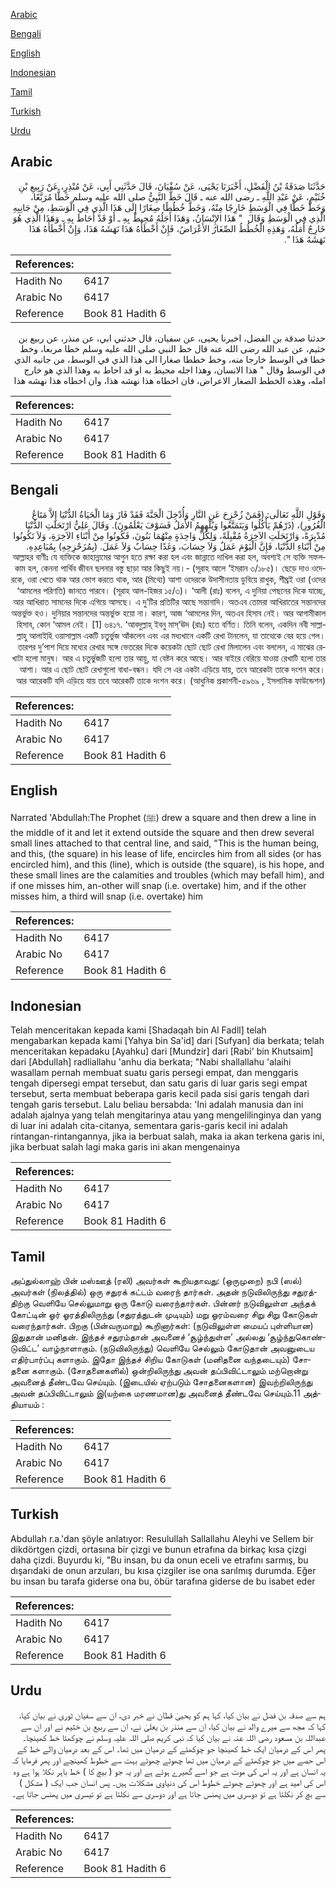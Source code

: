 [Arabic](#arabic)

[Bengali](#bengali)

[English](#english)

[Indonesian](#indonesian)

[Tamil](#tamil)

[Turkish](#turkish)

[Urdu](#urdu)

## Arabic


<div dir="rtl" lang="ar" style={{fontSize:'larger',backgroundColor:'#f8f9fa',padding:20}}>
حَدَّثَنَا صَدَقَةُ بْنُ الْفَضْلِ، أَخْبَرَنَا يَحْيَى، عَنْ سُفْيَانَ، قَالَ حَدَّثَنِي أَبِي، عَنْ مُنْذِرٍ، عَنْ رَبِيعِ بْنِ خُثَيْمٍ، عَنْ عَبْدِ اللَّهِ ـ رضى الله عنه ـ قَالَ خَطَّ النَّبِيُّ صلى الله عليه وسلم خَطًّا مُرَبَّعًا، وَخَطَّ خَطًّا فِي الْوَسَطِ خَارِجًا مِنْهُ، وَخَطَّ خُطُطًا صِغَارًا إِلَى هَذَا الَّذِي فِي الْوَسَطِ، مِنْ جَانِبِهِ الَّذِي فِي الْوَسَطِ وَقَالَ ‏ "‏ هَذَا الإِنْسَانُ، وَهَذَا أَجَلُهُ مُحِيطٌ بِهِ ـ أَوْ قَدْ أَحَاطَ بِهِ ـ وَهَذَا الَّذِي هُوَ خَارِجٌ أَمَلُهُ، وَهَذِهِ الْخُطُطُ الصِّغَارُ الأَعْرَاضُ، فَإِنْ أَخْطَأَهُ هَذَا نَهَشَهُ هَذَا، وَإِنْ أَخْطَأَهُ هَذَا نَهَشَهُ هَذَا ‏"‏‏.‏
</div>
<div style={{backgroundColor:'#f8f9fa',padding:20, marginBottom: 10}}><table> <thead> <tr> <th>References:</th> <th></th> </tr> </thead> <tbody><tr><td>Hadith No</td><td>6417</td></tr><tr><td>Arabic No</td><td>6417</td></tr><tr><td>Reference</td><td>Book 81 Hadith 6</td></tr></tbody></table></div>


<div dir="rtl" lang="ar" style={{fontSize:'larger',backgroundColor:'#f8f9fa',padding:20}}>
حدثنا صدقة بن الفضل، اخبرنا يحيى، عن سفيان، قال حدثني ابي، عن منذر، عن ربيع بن خثيم، عن عبد الله رضى الله عنه قال خط النبي صلى الله عليه وسلم خطا مربعا، وخط خطا في الوسط خارجا منه، وخط خططا صغارا الى هذا الذي في الوسط، من جانبه الذي في الوسط وقال " هذا الانسان، وهذا اجله محيط به او قد احاط به وهذا الذي هو خارج امله، وهذه الخطط الصغار الاعراض، فان اخطاه هذا نهشه هذا، وان اخطاه هذا نهشه هذا
</div>
<div style={{backgroundColor:'#f8f9fa',padding:20, marginBottom: 10}}><table> <thead> <tr> <th>References:</th> <th></th> </tr> </thead> <tbody><tr><td>Hadith No</td><td>6417</td></tr><tr><td>Arabic No</td><td>6417</td></tr><tr><td>Reference</td><td>Book 81 Hadith 6</td></tr></tbody></table></div>

## Bengali


<div dir="rtl" lang="bn" style={{fontSize:'larger',backgroundColor:'#f8f9fa',padding:20}}>
وَقَوْلِ اللَّهِ تَعَالَى: (فَمَنْ زُحْزِحَ عَنِ النَّارِ وَأُدْخِلَ الْجَنَّةَ فَقَدْ فَازَ وَمَا الْحَيَاةُ الدُّنْيَا إِلاَّ مَتَاعُ الْغُرُورِ)، (ذَرْهُمْ يَأْكُلُوا وَيَتَمَتَّعُوا وَيُلْهِهِمُ الأَمَلُ فَسَوْفَ يَعْلَمُونَ). وَقَالَ عَلِيٌّ ارْتَحَلَتِ الدُّنْيَا مُدْبِرَةً، وَارْتَحَلَتِ الآخِرَةُ مُقْبِلَةً، وَلِكُلِّ وَاحِدَةٍ مِنْهُمَا بَنُونَ، فَكُونُوا مِنْ أَبْنَاءِ الآخِرَةِ، وَلاَ تَكُونُوا مِنْ أَبْنَاءِ الدُّنْيَا، فَإِنَّ الْيَوْمَ عَمَلٌ وَلاَ حِسَابَ، وَغَدًا حِسَابٌ وَلاَ عَمَلَ. (بِمُزَحْزِحِهِ) بِمُبَاعِدِهِ. আল্লাহর বাণীঃ যে ব্যক্তিকে জাহান্নামের আগুন হতে রক্ষা করা হল এবং জান্নাতে দাখিল করা হল, অবশ্যই সে ব্যক্তি সফলকাম হল, কেননা পার্থিব জীবন ছলনার বস্তু ছাড়া আর কিছুই নয়।- (সূরাহ আলে ‘ইমরান ৩/১৮৫)। ছেড়ে দাও ওদেরকে, ওরা খেতে থাক আর ভোগ করতে থাক, আর (মিথ্যে) আশা ওদেরকে উদাসীনতায় ডুবিয়ে রাখুক, শীঘ্রই ওরা (ওদের ‘আমলের পরিণতি) জানতে পারবে। (সূরাহ আল-হিজর ১৫/৩)। ‘আলী (রাঃ) বলেন, এ দুনিয়া পেছনের দিকে যাচ্ছে, আর আখিরাত সামনের দিকে এগিয়ে আসছে। এ দু’টির প্রতিটির আছে সন্তানাদি। অতএব তোমরা আখিরাতের সন্তানদের অন্তর্ভুক্ত হও। দুনিয়ার সন্তানদের অন্তর্ভুক্ত হয়ো না। কারণ, আজ ‘আমলের দিন, অতএব হিসাব নেই। আর আগামীকাল হিসাব, কোন ‘আমল নেই। [1] ৬৪১৭. ‘আবদুল্লাহ্ ইবনু মাস্‘ঊদ (রাঃ) হতে বর্ণিত। তিনি বলেন, একদিন নবী সাল্লাল্লাহু আলাইহি ওয়াসাল্লাম একটি চতুর্ভুজ আঁকলেন এবং এর মধ্যখানে একটি রেখা টানলেন, যা তাত্থেকে বের হয়ে গেল। তারপর দু’পাশ দিয়ে মধ্যের রেখার সঙ্গে ভেতরের দিকে কয়েকটা ছোট ছোট রেখা মিলালেন এবং বললেন, এ মাঝের রেখাটা হলো মানুষ। আর এ চতুর্ভুজটি হলো তার আয়ু, যা বেষ্টন করে আছে। আর বাইরে বেরিয়ে যাওয়া রেখাটি হলো তার আশা। আর এ ছোট ছোট রেখাগুলো বাধা-বন্ধন। যদি সে এর একটা এড়িয়ে যায়, তবে আরেকটা তাকে দংশন করে। আর আরেকটি যদি এড়িয়ে যায় তবে আরেকটি তাকে দংশন করে। (আধুনিক প্রকাশনী-৫৯৬৯ , ইসলামিক ফাউন্ডেশন)
</div>
<div style={{backgroundColor:'#f8f9fa',padding:20, marginBottom: 10}}><table> <thead> <tr> <th>References:</th> <th></th> </tr> </thead> <tbody><tr><td>Hadith No</td><td>6417</td></tr><tr><td>Arabic No</td><td>6417</td></tr><tr><td>Reference</td><td>Book 81 Hadith 6</td></tr></tbody></table></div>

## English


<div dir="ltr" lang="en" style={{fontSize:'larger',backgroundColor:'#f8f9fa',padding:20}}>
Narrated 'Abdullah:The Prophet (ﷺ) drew a square and then drew a line in the middle of it and let it extend outside the square and then drew several small lines attached to that central line, and said, "This is the human being, and this, (the square) in his lease of life, encircles him from all sides (or has encircled him), and this (line), which is outside (the square), is his hope, and these small lines are the calamities and troubles (which may befall him), and if one misses him, an-other will snap (i.e. overtake) him, and if the other misses him, a third will snap (i.e. overtake) him
</div>
<div style={{backgroundColor:'#f8f9fa',padding:20, marginBottom: 10}}><table> <thead> <tr> <th>References:</th> <th></th> </tr> </thead> <tbody><tr><td>Hadith No</td><td>6417</td></tr><tr><td>Arabic No</td><td>6417</td></tr><tr><td>Reference</td><td>Book 81 Hadith 6</td></tr></tbody></table></div>

## Indonesian


<div dir="ltr" lang="id" style={{fontSize:'larger',backgroundColor:'#f8f9fa',padding:20}}>
Telah menceritakan kepada kami [Shadaqah bin Al Fadll] telah mengabarkan kepada kami [Yahya bin Sa'id] dari [Sufyan] dia berkata; telah menceritakan kepadaku [Ayahku] dari [Mundzir] dari [Rabi' bin Khutsaim] dari [Abdullah] radliallahu 'anhu dia berkata; "Nabi shallallahu 'alaihi wasallam pernah membuat suatu garis persegi empat, dan menggaris tengah dipersegi empat tersebut, dan satu garis di luar garis segi empat tersebut, serta membuat beberapa garis kecil pada sisi garis tengah dari tengah garis tersebut. Lalu beliau bersabda: 'Ini adalah manusia dan ini adalah ajalnya yang telah mengitarinya atau yang mengelilinginya dan yang di luar ini adalah cita-citanya, sementara garis-garis kecil ini adalah rintangan-rintangannya, jika ia berbuat salah, maka ia akan terkena garis ini, jika berbuat salah lagi maka garis ini akan mengenainya
</div>
<div style={{backgroundColor:'#f8f9fa',padding:20, marginBottom: 10}}><table> <thead> <tr> <th>References:</th> <th></th> </tr> </thead> <tbody><tr><td>Hadith No</td><td>6417</td></tr><tr><td>Arabic No</td><td>6417</td></tr><tr><td>Reference</td><td>Book 81 Hadith 6</td></tr></tbody></table></div>

## Tamil


<div dir="ltr" lang="ta" style={{fontSize:'larger',backgroundColor:'#f8f9fa',padding:20}}>
அப்துல்லாஹ் பின் மஸ்ஊத் (ரலி) அவர்கள் கூறியதாவது: (ஒருமுறை) நபி (ஸல்) அவர்கள் (நிலத்தில்) ஒரு சதுரக் கட்டம் வரைந் தார்கள். அதன் நடுவிலிருந்து சதுரத்திற்கு வெளியே செல்லுமாறு ஒரு கோடு வரைந்தார்கள். பின்னர் நடுவிலுள்ள அந்தக் கோட்டின் ஓர் ஓரத்திலிருந்து (சதுரத்துடன் முடியும்) மறு ஓரம்வரை சிறு சிறு கோடுகள் வரைந்தார்கள். பிறகு (பின்வருமாறு) கூறினார்கள்: (நடுவிலுள்ள மையப் புள்ளியான) இதுதான் மனிதன். இந்தச் சதுரம்தான் அவனைச் ‘சூழ்ந்துள்ள’ அல்லது ‘சூழ்ந்துகொண்டுவிட்ட’ வாழ்நாளாகும். (நடுவிலிருந்து) வெளியே செல்லும் கோடுதான் அவனுடைய எதிர்பார்ப்பு களாகும். இதோ இந்தச் சிறிய கோடுகள் (மனிதனை வந்தடையும்) சோதனை களாகும். (சோதனைகளில்) ஒன்றிலிருந்து அவன் தப்பிவிட்டாலும் மற்றொன்று அவனைத் தீண்டவே செய்யும். (இடையில் ஏற்படும் சோதனைகளான) இவற்றிலிருந்து அவன் தப்பிவிட்டாலும் இ(யற்கை மரணமான)து அவனைத் தீண்டவே செய்யும்.11 அத்தியாயம் :
</div>
<div style={{backgroundColor:'#f8f9fa',padding:20, marginBottom: 10}}><table> <thead> <tr> <th>References:</th> <th></th> </tr> </thead> <tbody><tr><td>Hadith No</td><td>6417</td></tr><tr><td>Arabic No</td><td>6417</td></tr><tr><td>Reference</td><td>Book 81 Hadith 6</td></tr></tbody></table></div>

## Turkish


<div dir="ltr" lang="tr" style={{fontSize:'larger',backgroundColor:'#f8f9fa',padding:20}}>
Abdullah r.a.'dan şöyle anlatıyor: Resulullah Sallallahu Aleyhi ve Sellem bir dikdörtgen çizdi, ortasına bir çizgi ve bunun etrafına da birkaç kısa çizgi daha çizdi. Buyurdu ki, "Bu insan, bu da onun eceli ve etrafını sarmış, bu dışarıdaki de onun arzuları, bu kısa çizgiler ise ona sarılmış durumda. Eğer bu insan bu tarafa giderse ona bu, öbür tarafına giderse de bu isabet eder
</div>
<div style={{backgroundColor:'#f8f9fa',padding:20, marginBottom: 10}}><table> <thead> <tr> <th>References:</th> <th></th> </tr> </thead> <tbody><tr><td>Hadith No</td><td>6417</td></tr><tr><td>Arabic No</td><td>6417</td></tr><tr><td>Reference</td><td>Book 81 Hadith 6</td></tr></tbody></table></div>

## Urdu


<div dir="rtl" lang="ur" style={{fontSize:'larger',backgroundColor:'#f8f9fa',padding:20}}>
ہم سے صدقہ بن فضل نے بیان کیا، کہا ہم کو یحییٰ قطان نے خبر دی، ان سے سفیان ثوری نے بیان کیا، کہا کہ مجھ سے میرے والد نے بیان کیا، ان سے منذر بن یعلیٰ نے، ان سے ربیع بن خثیم نے اور ان سے عبداللہ بن مسعود رضی اللہ عنہ نے بیان کیا کہ نبی کریم صلی اللہ علیہ وسلم نے چوکھٹا خط کھینچا۔ پھر اس کے درمیان ایک خط کھینچا جو چوکھٹے کے درمیان میں تھا۔ اس کے بعد درمیان والے خط کے اس حصے میں جو چوکھٹے کے درمیان میں تھا چھوٹے چھوٹے بہت سے خطوط کھینچے اور پھر فرمایا کہ یہ انسان ہے اور یہ اس کی موت ہے جو اسے گھیرے ہوئے ہے اور یہ جو ( بیچ کا ) خط باہر نکلا ہوا ہے وہ اس کی امید ہے اور چھوٹے چھوٹے خطوط اس کی دنیاوی مشکلات ہیں۔ پس انسان جب ایک ( مشکل ) سے بچ کر نکلتا ہے تو دوسری میں پھنس جاتا ہے اور دوسری سے نکلتا ہے تو تیسری میں پھنس جاتا ہے۔
</div>
<div style={{backgroundColor:'#f8f9fa',padding:20, marginBottom: 10}}><table> <thead> <tr> <th>References:</th> <th></th> </tr> </thead> <tbody><tr><td>Hadith No</td><td>6417</td></tr><tr><td>Arabic No</td><td>6417</td></tr><tr><td>Reference</td><td>Book 81 Hadith 6</td></tr></tbody></table></div>